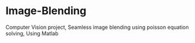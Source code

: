 # Image-Blending
Computer Vision project, Seamless image blending using poisson equation solving, Using Matlab
